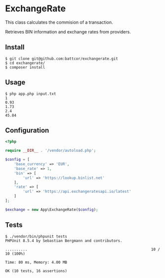 # ExchangeRate

This class calculates the commision of a transaction.

Retrieves BIN information and exchange rates from providers.


## Install

```
$ git clone git@github.com:battcor/exchangerate.git
$ cd exchangerate/
$ composer install
```

## Usage

```
$ php app.php input.txt
1
0.93
1.73
2.4
45.84
```

## Configuration

```php
<?php

require __DIR__ . '/vendor/autoload.php';

$config = [
    'base_currency' => 'EUR',
    'base_rate' => 1,
    'bin' => [
        'url' => 'https://lookup.binlist.net'
    ],
    'rate' => [
        'url' => 'https://api.exchangeratesapi.io/latest'
    ]
];

$exchange = new App\ExchangeRate($config);
```

## Tests

```
$ ./vendor/bin/phpunit tests
PHPUnit 8.5.4 by Sebastian Bergmann and contributors.

..........                                                        10 / 10 (100%)

Time: 80 ms, Memory: 4.00 MB

OK (10 tests, 16 assertions)
```
